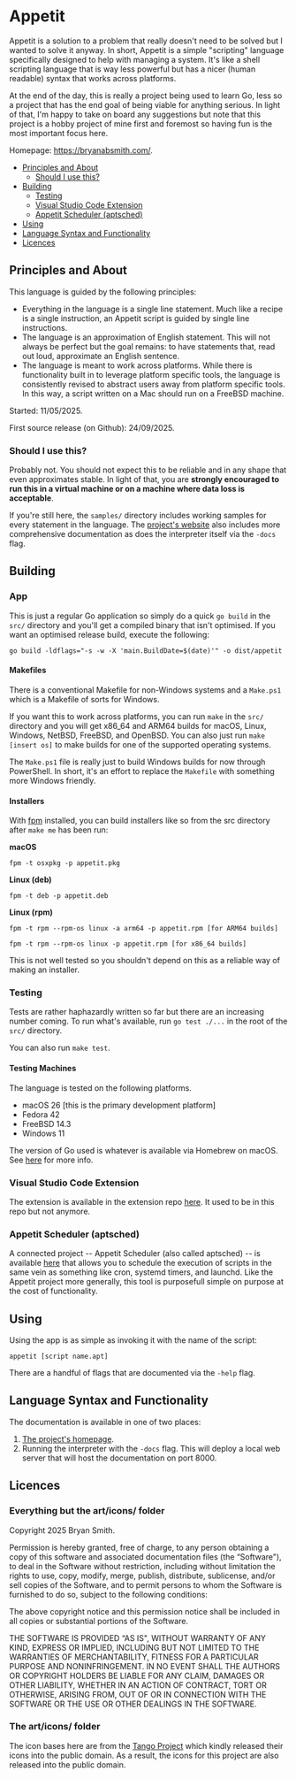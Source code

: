 # Appetit
Appetit is a solution to a problem that really doesn't need to be solved but I wanted to solve it anyway. In short, Appetit is a simple "scripting" language specifically designed to help with managing a system. It's like a shell scripting language that is way less powerful but has a nicer (human readable) syntax that works across platforms.

At the end of the day, this is really a project being used to learn Go, less so a project that has the end goal of being viable for anything serious. In light of that, I'm happy to take on board any suggestions but note that this project is a hobby project of mine first and foremost so having fun is the most important focus here.

Homepage: https://bryanabsmith.com/.

- [Principles and About](#principles-and-about)
    - [Should I use this?](#should-i-use-this)
- [Building](#building)
    - [Testing](#testing)
    - [Visual Studio Code Extension](#visual-studio-code-extension)
    - [Appetit Scheduler (aptsched)](#appetit-scheduler-aptsched)
- [Using](#using)
- [Language Syntax and Functionality](#language-syntax-and-functionality)
- [Licences](#licences)

## Principles and About
This language is guided by the following principles:
- Everything in the language is a single line statement. Much like a recipe is a single instruction, an Appetit script is guided by single line instructions.
- The language is an approximation of English statement. This will not always be perfect but the goal remains: to have statements that, read out loud, approximate an English sentence.
- The language is meant to work across platforms. While there is functionality built in to leverage platform specific tools, the language is consistently revised to abstract users away from platform specific tools. In this way, a script written on a Mac should run on a FreeBSD machine.

Started: 11/05/2025.

First source release (on Github): 24/09/2025.

### Should I use this?
Probably not. You should not expect this to be reliable and in any shape that even approximates stable. In light of that, you are **strongly encouraged to run this in a virtual machine or on a machine where data loss is acceptable**.

If you're still here, the `samples/` directory includes working samples for every statement in the language. The [project's website](https://bryanabsmith.com) also includes more comprehensive documentation as does the interpreter itself via the `-docs` flag.


## Building

### App
This is just a regular Go application so simply do a quick `go build` in the `src/` directory and you'll get a compiled binary that isn't optimised. If you want an optimised release build, execute the following:

    go build -ldflags="-s -w -X 'main.BuildDate=$(date)'" -o dist/appetit

#### Makefiles
There is a conventional Makefile for non-Windows systems and a `Make.ps1` which is a Makefile of sorts for Windows.

If you want this to work across platforms, you can run `make` in the `src/` directory and you will get x86_64 and ARM64 builds for macOS, Linux, Windows, NetBSD, FreeBSD, and OpenBSD. You can also just run `make [insert os]` to make builds for one of the supported operating systems.

The `Make.ps1` file is really just to build Windows builds for now through PowerShell. In short, it's an effort to replace the `Makefile` with something more Windows friendly.

#### Installers
With [fpm](https://fpm.readthedocs.io/en) installed, you can build installers like so from the src directory after `make me` has been run:

**macOS**

    fpm -t osxpkg -p appetit.pkg

**Linux (deb)**

    fpm -t deb -p appetit.deb

**Linux (rpm)**

    fpm -t rpm --rpm-os linux -a arm64 -p appetit.rpm [for ARM64 builds]

    fpm -t rpm --rpm-os linux -p appetit.rpm [for x86_64 builds]

This is not well tested so you shouldn't depend on this as a reliable way of making an installer.

### Testing
Tests are rather haphazardly written so far but there are an increasing number coming. To run what's available, run `go test ./...` in the root of the `src/` directory.

You can also run `make test`.

#### Testing Machines
The language is tested on the following platforms.
- macOS 26 [this is the primary development platform]
- Fedora 42
- FreeBSD 14.3
- Windows 11

The version of Go used is whatever is available via Homebrew on macOS. See [here](https://formulae.brew.sh/formula/go#default) for more info.


### Visual Studio Code Extension
The extension is available in the extension repo [here](https://github.com/appetitlang/vscode_extension). It used to be in this repo but not anymore.

### Appetit Scheduler (aptsched)
A connected project -- Appetit Scheduler (also called aptsched) -- is available [here](https://github.com/appetitlang/aptsched) that allows you to schedule the execution of scripts in the same vein as something like cron, systemd timers, and launchd. Like the Appetit project more generally, this tool is purposefull simple on purpose at the cost of functionality.


## Using
Using the app is as simple as invoking it with the name of the script:

    appetit [script name.apt]

There are a handful of flags that are documented via the `-help` flag.


## Language Syntax and Functionality
The documentation is available in one of two places:
1. [The project's homepage](https://bryanabsmith.com).
2. Running the interpreter with the `-docs` flag. This will deploy a local web server that will host the documentation on port 8000.


## Licences

### Everything but the art/icons/ folder
Copyright 2025 Bryan Smith.

Permission is hereby granted, free of charge, to any person obtaining a copy of this software and associated documentation files (the “Software"), to deal in the Software without restriction, including without limitation the rights to use, copy, modify, merge, publish, distribute, sublicense, and/or sell copies of the Software, and to permit persons to whom the Software is furnished to do so, subject to the following conditions:

The above copyright notice and this permission notice shall be included in all copies or substantial portions of the Software.

THE SOFTWARE IS PROVIDED “AS IS", WITHOUT WARRANTY OF ANY KIND, EXPRESS OR IMPLIED, INCLUDING BUT NOT LIMITED TO THE WARRANTIES OF MERCHANTABILITY, FITNESS FOR A PARTICULAR PURPOSE AND NONINFRINGEMENT. IN NO EVENT SHALL THE AUTHORS OR COPYRIGHT HOLDERS BE LIABLE FOR ANY CLAIM, DAMAGES OR OTHER LIABILITY, WHETHER IN AN ACTION OF CONTRACT, TORT OR OTHERWISE, ARISING FROM, OUT OF OR IN CONNECTION WITH THE SOFTWARE OR THE USE OR OTHER DEALINGS IN THE SOFTWARE.

### The art/icons/ folder
The icon bases here are from the [Tango Project](https://commons.wikimedia.org/wiki/Tango_icons) which kindly released their icons into the public domain. As a result, the icons for this project are also released into the public domain.